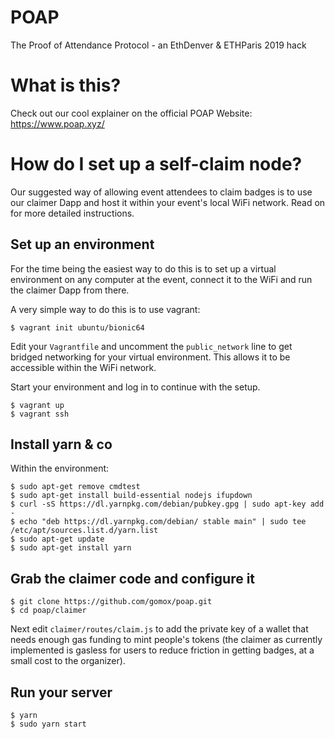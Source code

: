 # POAP
The Proof of Attendance Protocol - an EthDenver & ETHParis 2019 hack

# What is this?
Check out our cool explainer on the official POAP Website: https://www.poap.xyz/

# How do I set up a self-claim node?

Our suggested way of allowing event attendees to claim badges is to use 
our claimer Dapp and host it within your event's local WiFi network. Read on
for more detailed instructions.

## Set up an environment

For the time being the easiest way to do this is to set up a virtual 
environment on any computer at the event, connect it to the WiFi and run
the claimer Dapp from there.

A very simple way to do this is to use vagrant:

```
$ vagrant init ubuntu/bionic64
```

Edit your ``Vagrantfile`` and uncomment the ```public_network``` line to get 
bridged networking for your virtual environment. This allows it to be accessible
within the WiFi network.

Start your environment and log in to continue with the setup.
```
$ vagrant up
$ vagrant ssh
```

## Install yarn & co

Within the environment:
```
$ sudo apt-get remove cmdtest
$ sudo apt-get install build-essential nodejs ifupdown
$ curl -sS https://dl.yarnpkg.com/debian/pubkey.gpg | sudo apt-key add -
$ echo "deb https://dl.yarnpkg.com/debian/ stable main" | sudo tee /etc/apt/sources.list.d/yarn.list
$ sudo apt-get update
$ sudo apt-get install yarn
```

## Grab the claimer code and configure it

```
$ git clone https://github.com/gomox/poap.git
$ cd poap/claimer
```

Next edit ```claimer/routes/claim.js``` to add the private key of a wallet that
needs enough gas funding to mint people's tokens (the claimer as currently implemented
is gasless for users to reduce friction in getting badges, at a small cost to the organizer).

## Run your server

```
$ yarn 
$ sudo yarn start
```
